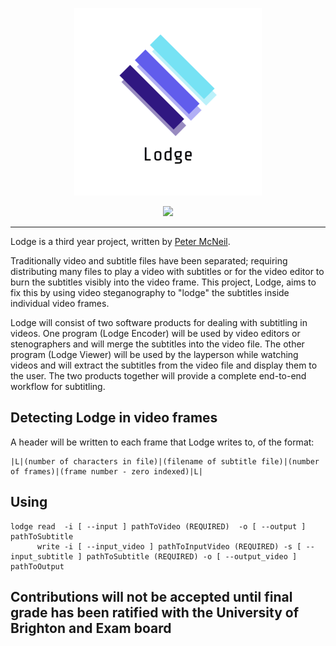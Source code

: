 <p align="center">
<img src="extras/logos/logo_half.png" alt="Lodge logo"/>
</p>
<p align="center">
<a href="https://travis-ci.org/petermcneil/lodge"><img src="https://travis-ci.org/petermcneil/lodge.svg?branch=master"/></a>
</p>

---

Lodge is a third year project, written by [Peter McNeil](https://pop.ski).

Traditionally video and subtitle files have been separated; requiring distributing many files to play a video with 
subtitles or for the video editor to burn the subtitles visibly into the video frame.
This project, Lodge, aims to fix this by using video steganography to "lodge" the subtitles 
inside individual video frames.

Lodge will consist of two software products for dealing with subtitling in videos. One program (Lodge Encoder) will be 
used by video editors or stenographers and will merge the subtitles into the video file. The other program 
(Lodge Viewer) will be used by the layperson while watching videos and will extract the subtitles from the video file 
and display them to the user. The two products together will provide a complete end-to-end workflow for subtitling.

Detecting Lodge in video frames
---
A header will be written to each frame that Lodge writes to, of the format:

```
|L|(number of characters in file)|(filename of subtitle file)|(number of frames)|(frame number - zero indexed)|L|
```

Using
---

```
lodge read  -i [ --input ] pathToVideo (REQUIRED)  -o [ --output ] pathToSubtitle 
      write -i [ --input_video ] pathToInputVideo (REQUIRED) -s [ --input_subtitle ] pathToSubtitle (REQUIRED) -o [ --output_video ] pathToOutput
```


Contributions will not be accepted until final grade has been ratified with the University of Brighton and Exam board
---